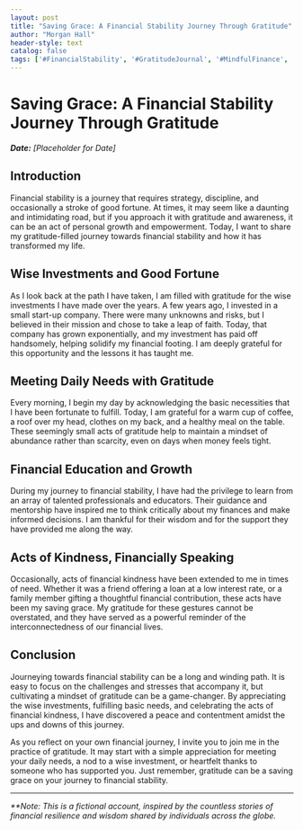```yaml
---
layout: post
title: "Saving Grace: A Financial Stability Journey Through Gratitude"
author: "Morgan Hall"
header-style: text
catalog: false
tags: ['#FinancialStability', '#GratitudeJournal', '#MindfulFinance', '#WiseInvestments', '#FinancialEducation', '#ActsOfKindness', '#FinancialResilience', '#JourneyToStability']
---
```


# Saving Grace: A Financial Stability Journey Through Gratitude  

_**Date:** [Placeholder for Date]_   

## Introduction  

Financial stability is a journey that requires strategy, discipline, and occasionally a stroke of good fortune. At times, it may seem like a daunting and intimidating road, but if you approach it with gratitude and awareness, it can be an act of personal growth and empowerment. Today, I want to share my gratitude-filled journey towards financial stability and how it has transformed my life.  

## Wise Investments and Good Fortune  

As I look back at the path I have taken, I am filled with gratitude for the wise investments I have made over the years. A few years ago, I invested in a small start-up company. There were many unknowns and risks, but I believed in their mission and chose to take a leap of faith. Today, that company has grown exponentially, and my investment has paid off handsomely, helping solidify my financial footing. I am deeply grateful for this opportunity and the lessons it has taught me.  

## Meeting Daily Needs with Gratitude  

Every morning, I begin my day by acknowledging the basic necessities that I have been fortunate to fulfill. Today, I am grateful for a warm cup of coffee, a roof over my head, clothes on my back, and a healthy meal on the table. These seemingly small acts of gratitude help to maintain a mindset of abundance rather than scarcity, even on days when money feels tight.  

## Financial Education and Growth  

During my journey to financial stability, I have had the privilege to learn from an array of talented professionals and educators. Their guidance and mentorship have inspired me to think critically about my finances and make informed decisions. I am thankful for their wisdom and for the support they have provided me along the way.  

## Acts of Kindness, Financially Speaking  

Occasionally, acts of financial kindness have been extended to me in times of need. Whether it was a friend offering a loan at a low interest rate, or a family member gifting a thoughtful financial contribution, these acts have been my saving grace. My gratitude for these gestures cannot be overstated, and they have served as a powerful reminder of the interconnectedness of our financial lives.  

## Conclusion  

Journeying towards financial stability can be a long and winding path. It is easy to focus on the challenges and stresses that accompany it, but cultivating a mindset of gratitude can be a game-changer. By appreciating the wise investments, fulfilling basic needs, and celebrating the acts of financial kindness, I have discovered a peace and contentment amidst the ups and downs of this journey.  

As you reflect on your own financial journey, I invite you to join me in the practice of gratitude. It may start with a simple appreciation for meeting your daily needs, a nod to a wise investment, or heartfelt thanks to someone who has supported you. Just remember, gratitude can be a saving grace on your journey to financial stability.  

---  

_**Note: This is a fictional account, inspired by the countless stories of financial resilience and wisdom shared by individuals across the globe._  